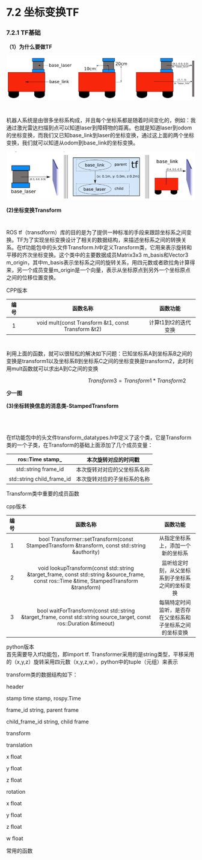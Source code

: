 # 7.2 坐标变换TF

### 7.2.1 TF基础

**（1）为什么要做TF**

![](/pics/image034.png)

$$\quad$$机器人系统是由很多坐标系构成，并且每个坐标系都是随着时间变化的，例如：我通过激光雷达扫描到点可以知道laser到障碍物的距离。也就是知道laser到odom的坐标变换，而我们又已知base\_link到laser的坐标变换，通过这上面的两个坐标变换，我们就可以知道从odom到base\_link的坐标变换。

![](/pics/image035.png)

**\(2\)坐标变换Transform**

$$\quad$$ROS tf（transdform）库的目的是为了提供一种标准的手段来跟踪坐标系之间变换。TF为了实现坐标变换设计了相关的数据结构，来描述坐标系之间的转换关系。在tf功能包中的头文件Transform.h中定义Transform类，它用来表示旋转和平移的齐次坐标变换。这个类中的主要数据成员Matrix3x3 m\_basis和Vector3 m\_origin，其中m\_basis表示坐标系之间的旋转关系，用四元数或者欧拉角计算得来，另一个成员变量m\_origin是一个向量，表示从坐标原点到另外一个坐标原点之间的位移位置变换。

CPP版本

| 编号 | 函数名称 | 函数功能 |
| :---: | :---: | :---: |
| 1 | void mult\(const Transform &t1, const Transform &t2\) | 计算t1到t2的迭代变换 |

$$\quad$$利用上面的函数，就可以很轻松的解决如下问题：已知坐标系A到坐标系B之间的变换是transform1以及坐标系B到坐标系C之间的坐标变换是transform2，此时利用mult函数就可以求出A到C之间的变换

$$\qquad \qquad \qquad  \qquad \qquad \qquad Transform3=Transform1*Transform2$$

**少一图**

**\(3\)坐标转换信息的消息类-StampedTransform**

$$\quad$$$$\quad$$在tf功能包中的头文件transform\_datatypes.h中定义了这个类，它是Transform类的一个子类，在Transform的基础上面添加了几个成员变量：

| ros::Time stamp\_ | 本次旋转对应的时间戳 |
| :---: | :---: |
| std::string frame\_id | 本次旋转对对应的父坐标系名称 |
| std::string child\_frame\_id | 本次旋转对应的子坐标系的名称 |

Transform类中重要的成员函数

cpp版本

| 编号 | 函数名称 | 函数功能 |
| :---: | :---: | :---: |
| 1 | bool Transformer::setTransform\(const StampedTransform &transform, const std::string &authority\) | 从指定坐标系上，添加一个新的坐标系 |
| 2 | void lookupTransform\(const std::string &target\_frame, const std::string &source\_frame, const ros::Time &time, StampedTransform &transform\) | 监听给定时刻，从父坐标系到子坐标系之间的坐标变换 |
| 3 | bool waitForTransform\(const std::string &target\_frame, const std::string source\_target, const ros::Duration &timeout\) | 每隔特定时间监听，是否存在父坐标系和子坐标系之间的坐标变换 |



python版本  
	首先需要导入tf功能包，即import tf. Transformer采用的是string类型，平移采用的（x,y,z）旋转采用四元数（x,y,z,w），python中的tuple（元组）来表示

transform类的数据结构如下：



header

 stamp time stamp, rospy.Time

 frame\_id string, parent frame

child\_frame\_id string, child frame

transform

 translation

 x float

 y float

 z float

 rotation

 x float

 y float

 z float

 w float

常用的函数

